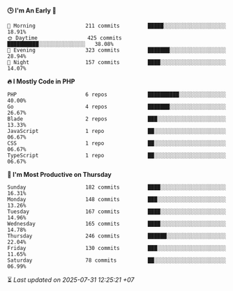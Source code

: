 <!--START_SECTION:readme-stats-->
**🕒 I'm An Early 🐤**

```text
🌅 Morning                211 commits         █████░░░░░░░░░░░░░░░░░░░░   18.91%
🌞 Daytime                425 commits         ██████████░░░░░░░░░░░░░░░   38.08%
🌆 Evening                323 commits         ███████░░░░░░░░░░░░░░░░░░   28.94%
🌙 Night                  157 commits         ████░░░░░░░░░░░░░░░░░░░░░   14.07%
```

**🔥 I Mostly Code in PHP**

```text
PHP                      6 repos             ██████████░░░░░░░░░░░░░░░   40.00%
Go                       4 repos             ███████░░░░░░░░░░░░░░░░░░   26.67%
Blade                    2 repos             ███░░░░░░░░░░░░░░░░░░░░░░   13.33%
JavaScript               1 repo              ██░░░░░░░░░░░░░░░░░░░░░░░   06.67%
CSS                      1 repo              ██░░░░░░░░░░░░░░░░░░░░░░░   06.67%
TypeScript               1 repo              ██░░░░░░░░░░░░░░░░░░░░░░░   06.67%
```

**📅 I'm Most Productive on Thursday**

```text
Sunday                   182 commits         ████░░░░░░░░░░░░░░░░░░░░░   16.31%
Monday                   148 commits         ███░░░░░░░░░░░░░░░░░░░░░░   13.26%
Tuesday                  167 commits         ████░░░░░░░░░░░░░░░░░░░░░   14.96%
Wednesday                165 commits         ████░░░░░░░░░░░░░░░░░░░░░   14.78%
Thursday                 246 commits         ██████░░░░░░░░░░░░░░░░░░░   22.04%
Friday                   130 commits         ███░░░░░░░░░░░░░░░░░░░░░░   11.65%
Saturday                 78 commits          ██░░░░░░░░░░░░░░░░░░░░░░░   06.99%
```



⏳ *Last updated on 2025-07-31 12:25:21 +07*
<!--END_SECTION:readme-stats-->
